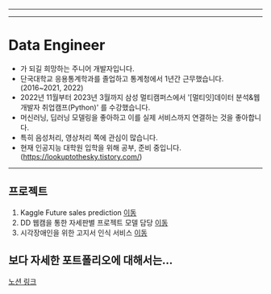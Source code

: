 
---------------------------
---------------------

# Data Engineer
- 가 되길 희망하는 주니어 개발자입니다.
- 단국대학교 응용통계학과를 졸업하고 통계청에서 1년간 근무했습니다.(2016~2021, 2022)
- 2022년 11월부터 2023년 3월까지 삼성 멀티캠퍼스에서 '[멀티잇]데이터 분석&웹 개발자 취업캠프(Python)' 를 수강했습니다.
- 머신러닝, 딥러닝 모델링을 좋아하고 이를 실제 서비스까지 연결하는 것을 좋아합니다.
- 특히 음성처리, 영상처리 쪽에 관심이 많습니다.
- 현재 인공지능 대학원 입학을 위해 공부, 준비 중입니다. (https://lookuptothesky.tistory.com/)

-----------------------------
## 프로젝트
1) Kaggle Future sales prediction [이동](https://github.com/KO-JUNSUNG/Predict_Future_Sales)
2) DD 웹캠을 통한 자세판별 프로젝트 모델 담당 [이동](https://github.com/FlamingBGJ/pose_tracking_project_class1)
3) 시각장애인을 위한 고지서 인식 서비스 [이동](https://github.com/KO-JUNSUNG/Project_Voice) 

## 보다 자세한 포트폴리오에 대해서는...

[노션 링크](https://pricey-drawbridge-e16.notion.site/JunSeong-KO-0ac5ed1e7c5e4d18bd10f7e709657788)
